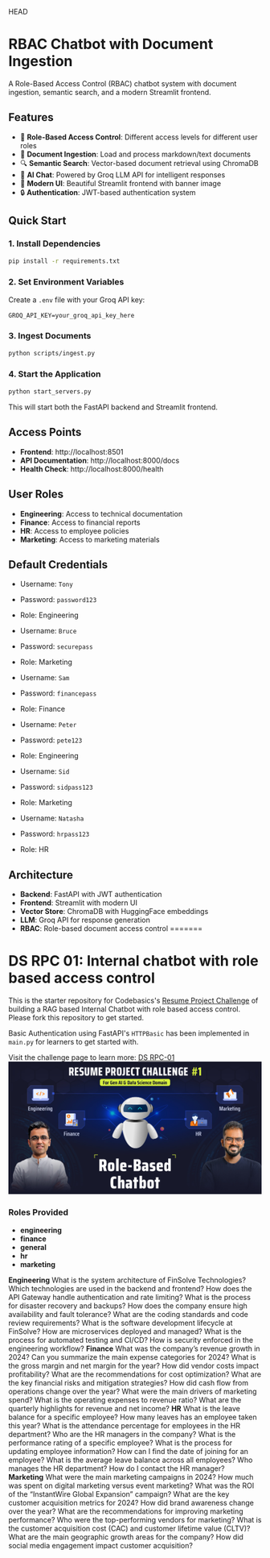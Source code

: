 HEAD
# RBAC Chatbot with Document Ingestion

A Role-Based Access Control (RBAC) chatbot system with document ingestion, semantic search, and a modern Streamlit frontend.

## Features

- 🔐 **Role-Based Access Control**: Different access levels for different user roles
- 📄 **Document Ingestion**: Load and process markdown/text documents
- 🔍 **Semantic Search**: Vector-based document retrieval using ChromaDB
- 🤖 **AI Chat**: Powered by Groq LLM API for intelligent responses
- 🎨 **Modern UI**: Beautiful Streamlit frontend with banner image
- 🔒 **Authentication**: JWT-based authentication system

## Quick Start

### 1. Install Dependencies
```bash
pip install -r requirements.txt
```

### 2. Set Environment Variables
Create a `.env` file with your Groq API key:
```
GROQ_API_KEY=your_groq_api_key_here
```

### 3. Ingest Documents
```bash
python scripts/ingest.py
```

### 4. Start the Application
```bash
python start_servers.py
```

This will start both the FastAPI backend and Streamlit frontend.

## Access Points

- **Frontend**: http://localhost:8501
- **API Documentation**: http://localhost:8000/docs
- **Health Check**: http://localhost:8000/health

## User Roles

- **Engineering**: Access to technical documentation
- **Finance**: Access to financial reports
- **HR**: Access to employee policies
- **Marketing**: Access to marketing materials

## Default Credentials

- Username: `Tony`
- Password: `password123`
- Role: Engineering

- Username: `Bruce`
- Password: `securepass`
- Role: Marketing

- Username: `Sam`
- Password: `financepass`
- Role: Finance

- Username: `Peter`
- Password: `pete123`
- Role: Engineering

- Username: `Sid`
- Password: `sidpass123`
- Role: Marketing

- Username: `Natasha`
- Password: `hrpass123`
- Role: HR

## Architecture

- **Backend**: FastAPI with JWT authentication
- **Frontend**: Streamlit with modern UI
- **Vector Store**: ChromaDB with HuggingFace embeddings
- **LLM**: Groq API for response generation
- **RBAC**: Role-based document access control
=======
# DS RPC 01: Internal chatbot with role based access control

This is the starter repository for Codebasics's [Resume Project Challenge](https://codebasics.io/challenge/codebasics-gen-ai-data-science-resume-project-challenge) of building a RAG based Internal Chatbot with role based access control. Please fork this repository to get started.

Basic Authentication using FastAPI's `HTTPBasic` has been implemented in `main.py` for learners to get started with.

Visit the challenge page to learn more: [DS RPC-01](https://codebasics.io/challenge/codebasics-gen-ai-data-science-resume-project-challenge)
![alt text](resources/RPC_01_Thumbnail.jpg)
### Roles Provided
 - **engineering**
 - **finance**
 - **general**
 - **hr**
 - **marketing**

**Engineering**
What is the system architecture of FinSolve Technologies?
Which technologies are used in the backend and frontend?
How does the API Gateway handle authentication and rate limiting?
What is the process for disaster recovery and backups?
How does the company ensure high availability and fault tolerance?
What are the coding standards and code review requirements?
What is the software development lifecycle at FinSolve?
How are microservices deployed and managed?
What is the process for automated testing and CI/CD?
How is security enforced in the engineering workflow?
**Finance**
What was the company’s revenue growth in 2024?
Can you summarize the main expense categories for 2024?
What is the gross margin and net margin for the year?
How did vendor costs impact profitability?
What are the recommendations for cost optimization?
What are the key financial risks and mitigation strategies?
How did cash flow from operations change over the year?
What were the main drivers of marketing spend?
What is the operating expenses to revenue ratio?
What are the quarterly highlights for revenue and net income?
**HR**
What is the leave balance for a specific employee?
How many leaves has an employee taken this year?
What is the attendance percentage for employees in the HR department?
Who are the HR managers in the company?
What is the performance rating of a specific employee?
What is the process for updating employee information?
How can I find the date of joining for an employee?
What is the average leave balance across all employees?
Who manages the HR department?
How do I contact the HR manager?
**Marketing**
What were the main marketing campaigns in 2024?
How much was spent on digital marketing versus event marketing?
What was the ROI of the “InstantWire Global Expansion” campaign?
What are the key customer acquisition metrics for 2024?
How did brand awareness change over the year?
What are the recommendations for improving marketing performance?
Who were the top-performing vendors for marketing?
What is the customer acquisition cost (CAC) and customer lifetime value (CLTV)?
What are the main geographic growth areas for the company?
How did social media engagement impact customer acquisition?